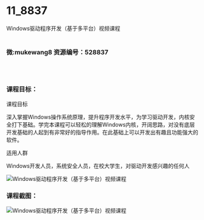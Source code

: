 # 11_8837
Windows驱动程序开发（基于多平台）视频课程
<br/></br>
<h3>微:mukewang8 资源编号：528837</h3>
<br/></br>
<h3>课程目标：</h3>
<p>课程目标</p>
<p>深入掌握Windows操作系统原理，提升程序开发水平，为学习驱动开发，内核安全打下基础。学完本课程可以轻松的理解Windows内核，开阔思路，对没有底层开发基础的人起到有非常好的指导作用。在此基础上可以开发出有趣且功能强大的软件。</p>
<p>适用人群</p>
<p>Windows开发人员，系统安全人员，在校大学生，对驱动开发感兴趣的任何人</p>
<p><img src="https://www.ko996.com/wp-content/uploads/img/2019/11/356-56-300x169.jpg" alt="Windows驱动程序开发（基于多平台）视频课程"></p>
<h3>课程截图：</h3>
<p><img src="https://www.ko996.com/wp-content/uploads/img/2019/11/2-94.png" alt="Windows驱动程序开发（基于多平台）视频课程"></p>
<p>&nbsp;</p>
